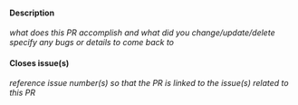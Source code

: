 #### Description
_what does this PR accomplish and what did you change/update/delete_
_specify any bugs or details to come back to_

#### Closes issue(s)
_reference issue number(s) so that the PR is linked to the issue(s) related to this PR_
